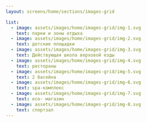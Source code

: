 ```yaml
---
layout: screens/home/sections/images-grid

list:
  - image: assets/images/home/images-grid/img-1.svg
    text: парки и зоны отдыха
  - image: assets/images/home/images-grid/img-2.svg
    text: детские площадки
  - image: assets/images/home/images-grid/img-3.svg
    text: Действующая школа верховой езды
  - image: assets/images/home/images-grid/img-4.svg
    text: рестораны
  - image: assets/images/home/images-grid/img-5.svg
    text: 2 басейна
  - image: assets/images/home/images-grid/img-6.svg
    text: spa-комплекс
  - image: assets/images/home/images-grid/img-7.svg
    text: eco- магазин
  - image: assets/images/home/images-grid/img-8.svg
    text: спортзал
---
```

